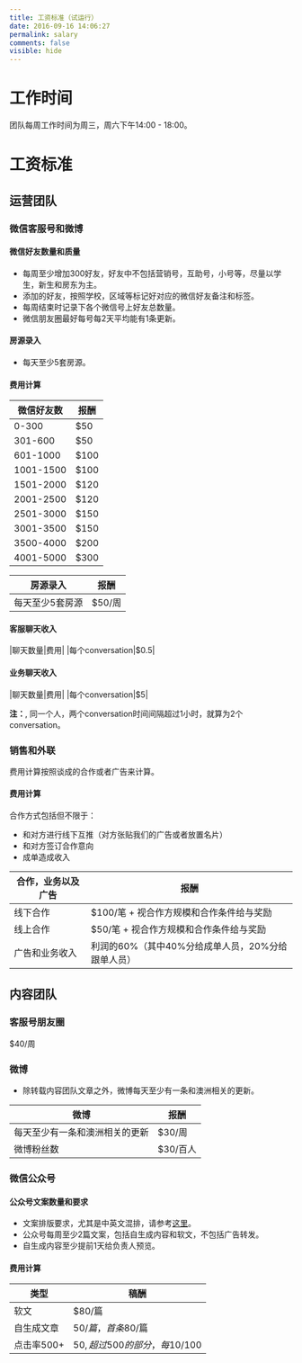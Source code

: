 ```yaml
---
title: 工资标准（试运行）
date: 2016-09-16 14:06:27
permalink: salary
comments: false
visible: hide
---
```

# 工作时间

团队每周工作时间为周三，周六下午14:00 - 18:00。

# 工资标准

## 运营团队

### 微信客服号和微博

#### 微信好友数量和质量

* 每周至少增加300好友，好友中不包括营销号，互助号，小号等，尽量以学生，新生和房东为主。
* 添加的好友，按照学校，区域等标记好对应的微信好友备注和标签。
* 每周结束时记录下各个微信号上好友总数量。
* 微信朋友圈最好每号每2天平均能有1条更新。

#### 房源录入

* 每天至少5套房源。

#### 费用计算

|微信好友数|报酬|
|--------|----|
|0-300|$50|
|301-600|$50|
|601-1000|$100|
|1001-1500|$100|
|1501-2000|$120|
|2001-2500|$120|
|2501-3000|$150|
|3001-3500|$150|
|3500-4000|$200|
|4001-5000|$300|

|房源录入|报酬|
|-------|---|
|每天至少5套房源|$50/周|

#### 客服聊天收入

|聊天数量|费用|
|每个conversation|$0.5|

#### 业务聊天收入

|聊天数量|费用|
|每个conversation|$5|

**注：**, 同一个人，两个conversation时间间隔超过1小时，就算为2个conversation。

### 销售和外联

费用计算按照谈成的合作或者广告来计算。

#### 费用计算

合作方式包括但不限于：
* 和对方进行线下互推（对方张贴我们的广告或者放置名片）
* 和对方签订合作意向
* 成单造成收入

|合作，业务以及广告|报酬|
|--------|----|
|线下合作|$100/笔 + 视合作方规模和合作条件给与奖励|
|线上合作|$50/笔 + 视合作方规模和合作条件给与奖励|
|广告和业务收入|利润的60%（其中40%分给成单人员，20%分给跟单人员）|

## 内容团队

### 客服号朋友圈
$40/周

### 微博

* 除转载内容团队文章之外，微博每天至少有一条和澳洲相关的更新。

|微博|报酬|
|--------|----|
|每天至少有一条和澳洲相关的更新|$30/周|
|微博粉丝数|$30/百人|

### 微信公众号

#### 公众号文案数量和要求

* 文案排版要求，尤其是中英文混排，请参考[这里](https://open.leancloud.cn/copywriting-style-guide.html)。
* 公众号每周至少2篇文案，包括自生成内容和软文，不包括广告转发。
* 自生成内容至少提前1天给负责人预览。

#### 费用计算

|类型|稿酬|
|-------|---|
|软文|$80/篇|
|自生成文章|$50/篇，首条$80/篇|
|点击率500+|$50, 超过500的部分，每$10/100|
